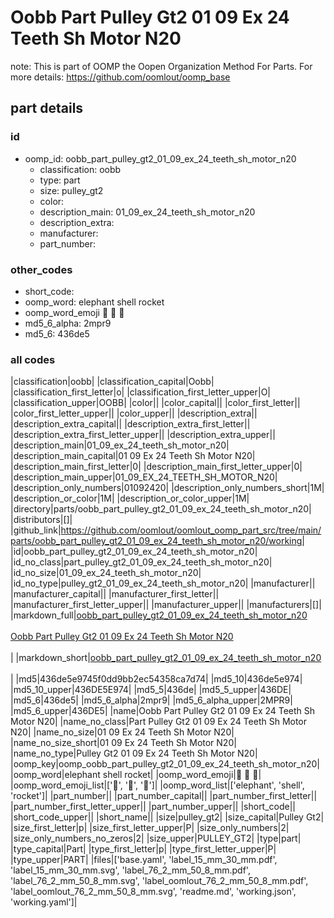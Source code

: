 # Oobb Part Pulley Gt2 01 09 Ex 24 Teeth Sh Motor N20  

note: This is part of OOMP the Oopen Organization Method For Parts. For more details: https://github.com/oomlout/oomp_base

##  part details





### id
* oomp_id: oobb_part_pulley_gt2_01_09_ex_24_teeth_sh_motor_n20
  * classification: oobb
  * type: part
  * size: pulley_gt2
  * color: 
  * description_main: 01_09_ex_24_teeth_sh_motor_n20
  * description_extra: 
  * manufacturer: 
  * part_number: 

### other_codes
* short_code: 
* oomp_word: elephant shell rocket
* oomp_word_emoji :elephant: :shell: :rocket:
* md5_6_alpha: 2mpr9
* md5_6: 436de5

### all codes 
|classification|oobb|
|classification_capital|Oobb|
|classification_first_letter|o|
|classification_first_letter_upper|O|
|classification_upper|OOBB|
|color||
|color_capital||
|color_first_letter||
|color_first_letter_upper||
|color_upper||
|description_extra||
|description_extra_capital||
|description_extra_first_letter||
|description_extra_first_letter_upper||
|description_extra_upper||
|description_main|01_09_ex_24_teeth_sh_motor_n20|
|description_main_capital|01 09 Ex 24 Teeth Sh Motor N20|
|description_main_first_letter|0|
|description_main_first_letter_upper|0|
|description_main_upper|01_09_EX_24_TEETH_SH_MOTOR_N20|
|description_only_numbers|01092420|
|description_only_numbers_short|1M|
|description_or_color|1M|
|description_or_color_upper|1M|
|directory|parts/oobb_part_pulley_gt2_01_09_ex_24_teeth_sh_motor_n20|
|distributors|[]|
|github_link|https://github.com/oomlout/oomlout_oomp_part_src/tree/main/parts/oobb_part_pulley_gt2_01_09_ex_24_teeth_sh_motor_n20/working|
|id|oobb_part_pulley_gt2_01_09_ex_24_teeth_sh_motor_n20|
|id_no_class|part_pulley_gt2_01_09_ex_24_teeth_sh_motor_n20|
|id_no_size|01_09_ex_24_teeth_sh_motor_n20|
|id_no_type|pulley_gt2_01_09_ex_24_teeth_sh_motor_n20|
|manufacturer||
|manufacturer_capital||
|manufacturer_first_letter||
|manufacturer_first_letter_upper||
|manufacturer_upper||
|manufacturers|[]|
|markdown_full|[oobb_part_pulley_gt2_01_09_ex_24_teeth_sh_motor_n20](https://github.com/oomlout/oomlout_oomp_part_src/tree/main/parts/oobb_part_pulley_gt2_01_09_ex_24_teeth_sh_motor_n20/working)<br>[](https://github.com/oomlout/oomlout_oomp_part_src/tree/main/parts/oobb_part_pulley_gt2_01_09_ex_24_teeth_sh_motor_n20/working)<br>[Oobb Part Pulley Gt2 01 09 Ex 24 Teeth Sh Motor N20](https://github.com/oomlout/oomlout_oomp_part_src/tree/main/parts/oobb_part_pulley_gt2_01_09_ex_24_teeth_sh_motor_n20/working)<br><br>|
|markdown_short|[oobb_part_pulley_gt2_01_09_ex_24_teeth_sh_motor_n20](https://github.com/oomlout/oomlout_oomp_part_src/tree/main/parts/oobb_part_pulley_gt2_01_09_ex_24_teeth_sh_motor_n20/working)<br><br>|
|md5|436de5e9745f0dd9bb2ec54358ca7d74|
|md5_10|436de5e974|
|md5_10_upper|436DE5E974|
|md5_5|436de|
|md5_5_upper|436DE|
|md5_6|436de5|
|md5_6_alpha|2mpr9|
|md5_6_alpha_upper|2MPR9|
|md5_6_upper|436DE5|
|name|Oobb Part Pulley Gt2 01 09 Ex 24 Teeth Sh Motor N20|
|name_no_class|Part Pulley Gt2 01 09 Ex 24 Teeth Sh Motor N20|
|name_no_size|01 09 Ex 24 Teeth Sh Motor N20|
|name_no_size_short|01 09 Ex 24 Teeth Sh Motor N20|
|name_no_type|Pulley Gt2 01 09 Ex 24 Teeth Sh Motor N20|
|oomp_key|oomp_oobb_part_pulley_gt2_01_09_ex_24_teeth_sh_motor_n20|
|oomp_word|elephant shell rocket|
|oomp_word_emoji|:elephant: :shell: :rocket:|
|oomp_word_emoji_list|[':elephant:', ':shell:', ':rocket:']|
|oomp_word_list|['elephant', 'shell', 'rocket']|
|part_number||
|part_number_capital||
|part_number_first_letter||
|part_number_first_letter_upper||
|part_number_upper||
|short_code||
|short_code_upper||
|short_name||
|size|pulley_gt2|
|size_capital|Pulley Gt2|
|size_first_letter|p|
|size_first_letter_upper|P|
|size_only_numbers|2|
|size_only_numbers_no_zeros|2|
|size_upper|PULLEY_GT2|
|type|part|
|type_capital|Part|
|type_first_letter|p|
|type_first_letter_upper|P|
|type_upper|PART|
|files|['base.yaml', 'label_15_mm_30_mm.pdf', 'label_15_mm_30_mm.svg', 'label_76_2_mm_50_8_mm.pdf', 'label_76_2_mm_50_8_mm.svg', 'label_oomlout_76_2_mm_50_8_mm.pdf', 'label_oomlout_76_2_mm_50_8_mm.svg', 'readme.md', 'working.json', 'working.yaml']|
